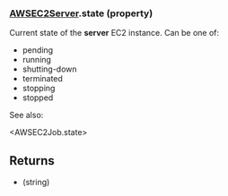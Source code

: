 ### [AWSEC2Server](AWSEC2Server.md).state (property)




Current state of the **server** EC2 instance.  Can be one of:
* pending
* running
* shutting-down
* terminated
* stopping
* stopped

See also:

&lt;AWSEC2Job.state&gt;

Returns
-----------
* (string)

